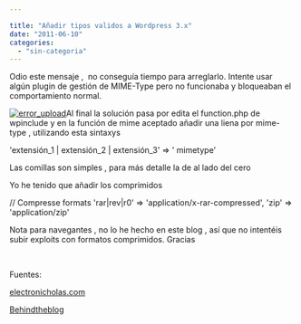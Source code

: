 ```yaml
---

title: "Añadir tipos validos a Wordpress 3.x"
date: "2011-06-10"
categories: 
  - "sin-categoria"
---
```


Odio este mensaje ,  no conseguía tiempo para arreglarlo. Intente usar algún plugin de gestión de MIME-Type pero no funcionaba y bloqueaban el comportamiento normal.

[![](images/error_upload.jpg "error_upload")](https://luispuente.net/wp-content/uploads/2011/06/error_upload.jpg)Al final la solución pasa por edita el function.php de wpinclude y en la función de mime aceptado añadir una liena por mime-type , utilizando esta sintaxys

 'extensión\_1 | extensión\_2 | extensión\_3' => ' mimetype'

Las comillas son simples , para más detalle la de al lado del cero

Yo he tenido que añadir los comprimidos

// Compresse formats
'rar|rev|r0' => 'application/x-rar-compressed',
'zip' => 'application/zip'

Nota para navegantes , no lo he hecho en este blog , así que no intentéis subir exploits con formatos comprimidos. Gracias

 

Fuentes:

[electronicholas.com](https://electronicholas.com/2010/08/how-to-force-wordpress-3-to-accept-different-upload-file-types/ "How to force Wordpress 3 to accept different upload file types")

[Behindtheblog](https://blogs.voxeo.com/behindtheblog/2008/10/28/how-to-allow-the-upload-of-newer-file-types-not-listed-in-wordpress/ "How to allow the upload of newer file types not listed in Wordpress")
